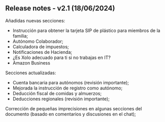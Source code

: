 ## Release notes - v2.1 (18/06/2024)

Añadidas nuevas secciones:

- Instrucción para obtener la tarjeta SIP de plástico para miembros de la familia;
- Autónomo Colaborador;
- Calculadora de impuestos;
- Notificaciones de Hacienda;
- ¿Es Xolo adecuado para ti si no trabajas en IT?
- Amazon Business

Secciones actualizadas:

- Cuenta bancaria para autónomos (revisión importante);
- Mejorada la instrucción de registro como autónomo;
- Deducción fiscal de comidas y almuerzos;
- Deducciones regionales (revisión importante);

Corrección de pequeñas imprecisiones en algunas secciones del documento (basado en comentarios y discusiones en el chat); 
